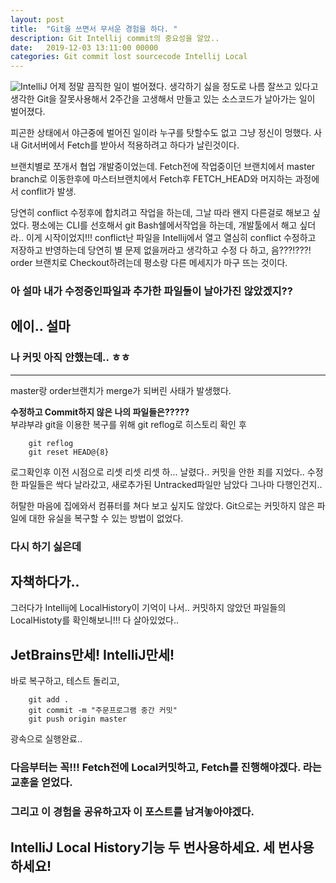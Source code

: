 ```yaml
---
layout: post
title:  "Git을 쓰면서 무서운 경험을 하다. "
description: Git Intellij commit의 중요성을 알았..
date:   2019-12-03 13:11:00 00000
categories: Git commit lost sourcecode Intellij Local 
---
```


![IntelliJ](https://cdn.inflearn.com/wp-content/uploads/IDEA2.jpg)
어제 정말 끔직한 일이 벌어졌다. 생각하기 싫을 정도로 나름 잘쓰고 있다고 생각한 Git을 잘못사용해서
2주간을 고생해서 만들고 있는 소스코드가 날아가는 일이 벌어졌다.


피곤한 상태에서 야근중에 벌어진 일이라 누구를 탓할수도 없고 그냥 정신이 멍했다.
사내 Git서버에서 Fetch를 받아서 적용하려고 하다가 날린것이다.

브랜치별로 쪼개서 협업 개발중이었는데. Fetch전에 작업중이던 브랜치에서 master branch로 이동한후에
마스터브랜치에서 Fetch후 FETCH_HEAD와 머지하는 과정에서 conflit가 발생.

당연히 conflict 수정후에 합치려고 작업을 하는데, 그날 따라 왠지 다른걸로 해보고 싶었다.
평소에는 CLI를 선호해서 git Bash쉘에서작업을 하는데, 개발툴에서 해고 싶더라.. 이게 시작이었지!!!
conflict난 파일을 Intellij에서 열고 열심히 conflict 수정하고 저장하고 반영하는데
당연히 별 문제 없을꺼라고 생각하고 수정 다 하고, 음???!???!
order 브랜치로 Checkout하려는데 평소랑 다른 메세지가 마구 뜨는 것이다.

### 아 설마 내가 수정중인파일과 추가한 파일들이 날아가진 않았겠지??

## 에이.. 설마

### 나 커밋 아직 안했는데.. ㅎㅎ

---

master랑 order브랜치가 merge가 되버린 사태가 발생했다.<br>

**수정하고 Commit하지 않은 나의 파일들은?????** <br>
부랴부랴 git을 이용한 복구를 위해 git reflog로 히스토리 확인 후 
```
    git reflog
    git reset HEAD@{8}
```
로그확인후 이전 시점으로 리셋 리셋 리셋 하...
날렸다.. 커밋을 안한 죄를 지었다.. 
수정한 파일들은 싹다 날라갔고, 새로추가된 Untracked파일만 남았다 그나마 다행인건지..

허탈한 마음에 집에와서 컴퓨터를 쳐다 보고 싶지도 않았다.
Git으로는 커밋하지 않은 파일에 대한 유실을 복구할 수 있는 방법이 없었다.

### 다시 하기 싫은데 
## 자책하다가..

그러다가 Intellij에 LocalHistory이 기억이 나서..
커밋하지 않았던 파일들의 LocalHistoty를 확인해보니!!! 다 살아있었다..

## JetBrains만세! IntelliJ만세!

바로 복구하고, 테스트 돌리고,

```
    git add .
    git commit -m "주문프로그램 중간 커밋"
    git push origin master
```
광속으로 실행완료..

### 다음부터는 꼭!!! Fetch전에 Local커밋하고, Fetch를 진행해야겠다. 라는 교훈을 얻었다.
### 그리고 이 경험을 공유하고자 이 포스트를 남겨놓아야겠다.

## IntelliJ Local History기능 두 번사용하세요. 세 번사용하세요!

